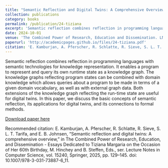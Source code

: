 ```yaml
---
title: "Semantic Reflection and Digital Twins: A Comprehensive Overview"
collection: publications
category: books
permalink: /publication/24-tiziana
excerpt: 'Semantic reflection combines reflection in programming languages with semantic technologies for knowledge representation. It enables a program to represent and query its own runtime state as a knowledge graph. The knowledge graphs reflecting program states can be combined with domain knowledge which allows queries about a program to be made in terms of a given domain vocabulary, as well as with external graph data. Both extensions of the knowledge graph reflecting the run-time state are useful for digital twins. In this paper, we discuss the basic concepts of semantic reflection, its applications for digital twins, and its connections to formal methods.'
date: 2024-10-01
venue: 'The Combined Power of Research, Education and Dissemination. LNCS 15240, Springer 2024.'
paperurl: 'http://academicpages.github.io/files/24-tiziana.pdf'
citation: 'E. Kamburjan, A. Pferscher, R. Schlatte, R. Sieve, S. L. T. Tarifa, and E. B. Johnsen, “Semantic reflection and digital twins: A comprehensive overview,” in The Combined Power of Research, Education, and Dissemination - Essays Dedicated to Tiziana Margaria on the Occasion of Her 60th Birthday, M. Hinchey and B. Steffen, Eds., ser. Lecture Notes in Computer Science, vol. 15240, Springer, 2025, pp. 129–145. doi: 10.1007/978-3-031-73887-6_11.'
---
```

Semantic reflection combines reflection in programming languages with semantic technologies for knowledge representation. It enables a program to represent and query its own runtime state as a knowledge graph. The knowledge graphs reflecting program states can be combined with domain knowledge which allows queries about a program to be made in terms of a given domain vocabulary, as well as with external graph data. Both extensions of the knowledge graph reflecting the run-time state are useful for digital twins. In this paper, we discuss the basic concepts of semantic reflection, its applications for digital twins, and its connections to formal methods.

[Download paper here](http://academicpages.github.io/files/24-tiziana.pdf)

Recommended citation: E. Kamburjan, A. Pferscher, R. Schlatte, R. Sieve, S. L. T. Tarifa, and E. B. Johnsen, “Semantic reflection and digital twins: A comprehensive overview,” in The Combined Power of Research, Education, and Dissemination - Essays Dedicated to Tiziana Margaria on the Occasion of Her 60th Birthday, M. Hinchey and B. Steffen, Eds., ser. Lecture Notes in Computer Science, vol. 15240, Springer, 2025, pp. 129–145. doi: 10.1007/978-3-031-73887-6_11.